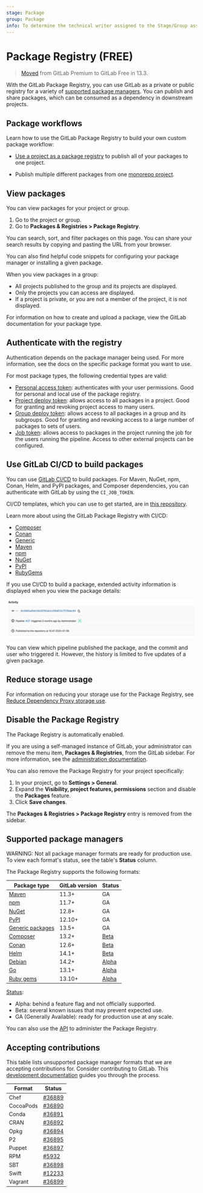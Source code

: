 ```yaml
---
stage: Package
group: Package
info: To determine the technical writer assigned to the Stage/Group associated with this page, see https://about.gitlab.com/handbook/engineering/ux/technical-writing/#assignments
---
```


# Package Registry **(FREE)**

> [Moved](https://gitlab.com/gitlab-org/gitlab/-/issues/221259) from GitLab Premium to GitLab Free in 13.3.

With the GitLab Package Registry, you can use GitLab as a private or public registry for a variety
of [supported package managers](#supported-package-managers).
You can publish and share packages, which can be consumed as a dependency in downstream projects.

## Package workflows

Learn how to use the GitLab Package Registry to build your own custom package workflow:

- [Use a project as a package registry](../workflows/project_registry.md)
  to publish all of your packages to one project.

- Publish multiple different packages from one [monorepo project](../workflows/working_with_monorepos.md).

## View packages

You can view packages for your project or group.

1. Go to the project or group.
1. Go to **Packages & Registries > Package Registry**.

You can search, sort, and filter packages on this page. You can share your search results by copying
and pasting the URL from your browser.

You can also find helpful code snippets for configuring your package manager or installing a given package.

When you view packages in a group:

- All projects published to the group and its projects are displayed.
- Only the projects you can access are displayed.
- If a project is private, or you are not a member of the project, it is not displayed.

For information on how to create and upload a package, view the GitLab documentation for your package type.

## Authenticate with the registry

Authentication depends on the package manager being used. For more information, see the docs on the
specific package format you want to use.

For most package types, the following credential types are valid:

- [Personal access token](../../profile/personal_access_tokens.md):
  authenticates with your user permissions. Good for personal and local use of the package registry.
- [Project deploy token](../../project/deploy_tokens/index.md):
  allows access to all packages in a project. Good for granting and revoking project access to many
  users.
- [Group deploy token](../../project/deploy_tokens/index.md#group-deploy-token):
  allows access to all packages in a group and its subgroups. Good for granting and revoking access
  to a large number of packages to sets of users.
- [Job token](../../../ci/jobs/ci_job_token.md):
  allows access to packages in the project running the job for the users running the pipeline.
  Access to other external projects can be configured.

## Use GitLab CI/CD to build packages

You can use [GitLab CI/CD](../../../ci/index.md) to build packages.
For Maven, NuGet, npm, Conan, Helm, and PyPI packages, and Composer dependencies, you can
authenticate with GitLab by using the `CI_JOB_TOKEN`.

CI/CD templates, which you can use to get started, are in [this repository](https://gitlab.com/gitlab-org/gitlab/-/tree/master/lib/gitlab/ci/templates).

Learn more about using the GitLab Package Registry with CI/CD:

- [Composer](../composer_repository/index.md#publish-a-composer-package-by-using-cicd)
- [Conan](../conan_repository/index.md#publish-a-conan-package-by-using-cicd)
- [Generic](../generic_packages/index.md#publish-a-generic-package-by-using-cicd)
- [Maven](../maven_repository/index.md#create-maven-packages-with-gitlab-cicd)
- [npm](../npm_registry/index.md#publish-an-npm-package-by-using-cicd)
- [NuGet](../nuget_repository/index.md#publish-a-nuget-package-by-using-cicd)
- [PyPI](../pypi_repository/index.md#authenticate-with-a-ci-job-token)
- [RubyGems](../rubygems_registry/index.md#authenticate-with-a-ci-job-token)

If you use CI/CD to build a package, extended activity information is displayed
when you view the package details:

![Package CI/CD activity](img/package_activity_v12_10.png)

You can view which pipeline published the package, and the commit and user who triggered it. However, the history is limited to five updates of a given package.

## Reduce storage usage

For information on reducing your storage use for the Package Registry, see
[Reduce Dependency Proxy storage use](reduce_package_registry_storage.md).

## Disable the Package Registry

The Package Registry is automatically enabled.

If you are using a self-managed instance of GitLab, your administrator can remove
the menu item, **Packages & Registries**, from the GitLab sidebar. For more information,
see the [administration documentation](../../../administration/packages/index.md).

You can also remove the Package Registry for your project specifically:

1. In your project, go to **Settings > General**.
1. Expand the **Visibility, project features, permissions** section and disable the
   **Packages** feature.
1. Click **Save changes**.

The **Packages & Registries > Package Registry** entry is removed from the sidebar.

## Supported package managers

WARNING:
Not all package manager formats are ready for production use. To view each format's status, see the
table's **Status** column.

The Package Registry supports the following formats:

| Package type | GitLab version | Status |
| ------------ | -------------- |------- |
| [Maven](../maven_repository/index.md) | 11.3+ | GA |
| [npm](../npm_registry/index.md) | 11.7+ | GA |
| [NuGet](../nuget_repository/index.md) | 12.8+ | GA |
| [PyPI](../pypi_repository/index.md) | 12.10+ | GA |
| [Generic packages](../generic_packages/index.md) | 13.5+ | GA |
| [Composer](../composer_repository/index.md) | 13.2+ | [Beta](https://gitlab.com/groups/gitlab-org/-/epics/6817) |
| [Conan](../conan_repository/index.md) | 12.6+ | [Beta](https://gitlab.com/groups/gitlab-org/-/epics/6816) |
| [Helm](../helm_repository/index.md) | 14.1+ | [Beta](https://gitlab.com/groups/gitlab-org/-/epics/6366) |
| [Debian](../debian_repository/index.md) | 14.2+ | [Alpha](https://gitlab.com/groups/gitlab-org/-/epics/6057) |
| [Go](../go_proxy/index.md) | 13.1+ | [Alpha](https://gitlab.com/groups/gitlab-org/-/epics/3043) |
| [Ruby gems](../rubygems_registry/index.md) | 13.10+ | [Alpha](https://gitlab.com/groups/gitlab-org/-/epics/3200) |

[Status](https://about.gitlab.com/handbook/product/gitlab-the-product/#alpha-beta-ga):

- Alpha: behind a feature flag and not officially supported.
- Beta: several known issues that may prevent expected use.
- GA (Generally Available): ready for production use at any scale.

You can also use the [API](../../../api/packages.md) to administer the Package Registry.

## Accepting contributions

This table lists unsupported package manager formats that we are accepting contributions for.
Consider contributing to GitLab. This [development documentation](../../../development/packages.md)
guides you through the process.

<!-- vale gitlab.Spelling = NO -->

| Format | Status |
| ------ | ------ |
| Chef      | [#36889](https://gitlab.com/gitlab-org/gitlab/-/issues/36889) |
| CocoaPods | [#36890](https://gitlab.com/gitlab-org/gitlab/-/issues/36890) |
| Conda     | [#36891](https://gitlab.com/gitlab-org/gitlab/-/issues/36891) |
| CRAN      | [#36892](https://gitlab.com/gitlab-org/gitlab/-/issues/36892) |
| Opkg      | [#36894](https://gitlab.com/gitlab-org/gitlab/-/issues/36894) |
| P2        | [#36895](https://gitlab.com/gitlab-org/gitlab/-/issues/36895) |
| Puppet    | [#36897](https://gitlab.com/gitlab-org/gitlab/-/issues/36897) |
| RPM       | [#5932](https://gitlab.com/groups/gitlab-org/-/epics/5128)    |
| SBT       | [#36898](https://gitlab.com/gitlab-org/gitlab/-/issues/36898) |
| Swift     | [#12233](https://gitlab.com/gitlab-org/gitlab/-/issues/12233) |
| Vagrant   | [#36899](https://gitlab.com/gitlab-org/gitlab/-/issues/36899) |

<!-- vale gitlab.Spelling = YES -->
